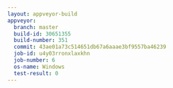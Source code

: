 ```yaml
---
layout: appveyor-build
appveyor:
  branch: master
  build-id: 30651355
  build-number: 351
  commit: 43ae01a73c514651db67a6aaae3bf9557ba46239
  job-id: u4y03rronxlaxkhn
  job-number: 6
  os-name: Windows
  test-result: 0
---
```


